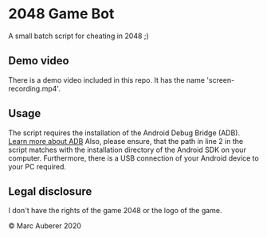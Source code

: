 # 2048 Game Bot
A small batch script for cheating in 2048 ;)

## Demo video
There is a demo video included in this repo. It has the name 'screen-recording.mp4'.

## Usage
The script requires the installation of the Android Debug Bridge (ADB). [Learn more about ADB](https://www.xda-developers.com/install-adb-windows-macos-linux/)
Also, please ensure, that the path in line 2 in the script matches with the installation directory of the Android SDK on your computer.
Furthermore, there is a USB connection of your Android device to your PC required.

## Legal disclosure
I don't have the rights of the game 2048 or the logo of the game.

© Marc Auberer 2020